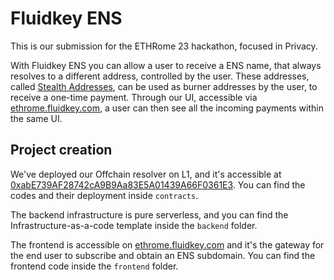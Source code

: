 # Fluidkey ENS

This is our submission for the ETHRome 23 hackathon, focused in Privacy.

With Fluidkey ENS you can allow a user to receive a ENS name, that always resolves to a 
different address, controlled by the user. These addresses, called 
[Stealth Addresses](https://vitalik.ca/general/2023/01/20/stealth.html), can be used as 
burner addresses by the user, to receive a one-time payment. Through our UI, accessible via
[ethrome.fluidkey.com](https://ethrome.fluidkey.com/), a user can then see all the incoming payments within the same UI.

## Project creation

We've deployed our Offchain resolver on L1, and it's accessible at 
[0xabE739AF28742cA9B9Aa83E5A01439A66F0361E3](https://etherscan.io/address/0xabE739AF28742cA9B9Aa83E5A01439A66F0361E3).
You can find the codes and their deployment inside `contracts`.

The backend infrastructure is pure serverless, and you can find the Infrastructure-as-a-code template
inside the `backend` folder.

The frontend is accessible on [ethrome.fluidkey.com](https://ethrome.fluidkey.com/) and it's the gateway for the
end user to subscribe and obtain an ENS subdomain. You can find the frontend code inside the `frontend` folder.
